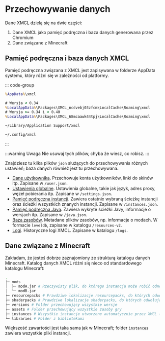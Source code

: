 # Przechowywanie danych

Dane XMCL dzielą się na dwie części:

1. Dane XMCL jako pamięć podręczna i baza danych generowana przez Chromium
2. Dane związane z Minecraft

## Pamięć podręczna i baza danych XMCL

Pamięć podręczna związana z XMCL jest zapisywana w folderze AppData systemu, który różni się w zależności od platformy.

::: code-group
```cmd [Windows]
%AppData%\xmcl
```
```cmd [Windows (APPX/appinstaller)]
# Wersja < 0.34
%LocalAppData%\Packages\XMCL_ncdvebj03zfcm\LocalCache\Roaming\xmcl
# Wersja >= 0.34 i < 0.40
%LocalAppData%\Packages\XMCL_68mcaawk44tpj\LocalCache\Roaming\xmcl
```
```sh [macOS]
~/Library/Application Support/xmcl
```
```sh [Linux]
~/.config/xmcl
```
:::

:::warning Uwaga
Nie usuwaj tych plików, chyba że wiesz, co robisz.
:::

Znajdziesz tu kilka plików `json` służących do przechowywania różnych ustawień; baza danych również jest tu przechowywana.

- [Dane użytkownika](../protocol/user.md). Przechowuje konta użytkowników, linki do skinów itp. Zapisane w `/user.json`.
- [Ustawienia globalne](../protocol/setting.md). Ustawienia globalne, takie jak język, adres proxy, węzeł pobierania itp. Zapisane w `/settings.json`.
- [Pamięć podręczna instancji](../protocol/instance.md). Zawiera ostatnio wybraną ścieżkę instancji oraz ścieżki wszystkich znanych instancji. Zapisane w `/instances.json`.
- [Pamięć podręczna Java](../protocol/java.md). Zawiera wykryte ścieżki Javy, informacje o wersjach itp. Zapisane w `/java.json`.
- [Baza zasobów](../protocol/resources.md). Metadane plików zasobów, np. informacje o modach. W formacie `leveldb`, zapisane w katalogu `/resources-v2`.
- [Logi](../protocol/logs.md). Historyczne logi XMCL. Zapisane w katalogu `/logs`.

## Dane związane z Minecraft

Zakładam, że jesteś dobrze zaznajomiony ze strukturą katalogu danych Minecraft.
Katalog danych XMCL różni się nieco od standardowego katalogu Minecraft:

```sh
.
├─ mods
│  ├─ modA.jar # Rzeczywisty plik, do którego instancja może robić odnośniki
│  └─ modB.jar
├─ resourcepacks # Prawdziwe lokalizacje resourcepacks, do których odwołują się instancje
├─ shaderpacks # Prawdziwe lokalizacje shaderpacks, do których odwołują się instancje
├─ versions # Folder przechowujący wszystkie wersje
├─ assets # Folder przechowujący wszystkie zasoby gry
├─ instances # Wszystkie instancje utworzone automatycznie przez XMCL (oprócz importowanych)
└─ libraries # Folder z bibliotekami
```

Większość zawartości jest taka sama jak w Minecraft; folder `instances` zawiera wszystkie pliki instancji.
